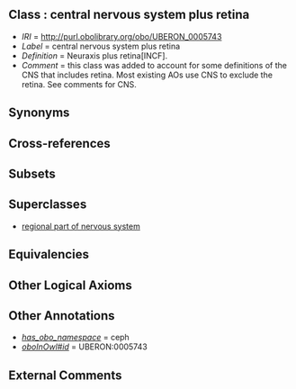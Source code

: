 
## Class : central nervous system plus retina

 * *IRI* = http://purl.obolibrary.org/obo/UBERON_0005743
 * *Label* = central nervous system plus retina
 * *Definition* = Neuraxis plus retina[INCF].
 * *Comment* = this class was added to account for some definitions of the CNS that includes retina. Most existing AOs use CNS to exclude the retina. See comments for CNS.

## Synonyms


## Cross-references


## Subsets


## Superclasses

 * [regional part of nervous system](../../UBERON/73/UBERON_0000073.md)

## Equivalencies


## Other Logical Axioms


## Other Annotations

 * *[has_obo_namespace](../../ce/oboInOwl#hasOBONamespace.md)* = ceph
 * *[oboInOwl#id](../../id/oboInOwl#id.md)* = UBERON:0005743

## External Comments

